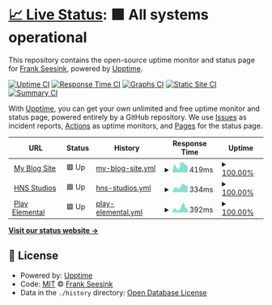 # [📈 Live Status](https://fseesink.github.io/upptime): <!--live status--> **🟩 All systems operational**

This repository contains the open-source uptime monitor and status page for [Frank Seesink](https://fseesink.github.io/upptime), powered by [Upptime](https://github.com/upptime/upptime).

[![Uptime CI](https://github.com/fseesink/upptime/workflows/Uptime%20CI/badge.svg)](https://github.com/fseesink/upptime/actions?query=workflow%3A%22Uptime+CI%22)
[![Response Time CI](https://github.com/fseesink/upptime/workflows/Response%20Time%20CI/badge.svg)](https://github.com/fseesink/upptime/actions?query=workflow%3A%22Response+Time+CI%22)
[![Graphs CI](https://github.com/fseesink/upptime/workflows/Graphs%20CI/badge.svg)](https://github.com/fseesink/upptime/actions?query=workflow%3A%22Graphs+CI%22)
[![Static Site CI](https://github.com/fseesink/upptime/workflows/Static%20Site%20CI/badge.svg)](https://github.com/fseesink/upptime/actions?query=workflow%3A%22Static+Site+CI%22)
[![Summary CI](https://github.com/fseesink/upptime/workflows/Summary%20CI/badge.svg)](https://github.com/fseesink/upptime/actions?query=workflow%3A%22Summary+CI%22)

With [Upptime](https://upptime.js.org), you can get your own unlimited and free uptime monitor and status page, powered entirely by a GitHub repository. We use [Issues](https://github.com/fseesink/upptime/issues) as incident reports, [Actions](https://github.com/fseesink/upptime/actions) as uptime monitors, and [Pages](https://fseesink.github.io/upptime) for the status page.

<!--start: status pages-->
<!-- This summary is generated by Upptime (https://github.com/upptime/upptime) -->
<!-- Do not edit this manually, your changes will be overwritten -->
<!-- prettier-ignore -->
| URL | Status | History | Response Time | Uptime |
| --- | ------ | ------- | ------------- | ------ |
| <img alt="" src="https://icons.duckduckgo.com/ip3/frank.seesink.com.ico" height="13"> [My Blog Site](https://frank.seesink.com) | 🟩 Up | [my-blog-site.yml](https://github.com/fseesink/upptime/commits/HEAD/history/my-blog-site.yml) | <details><summary><img alt="Response time graph" src="./graphs/my-blog-site/response-time-week.png" height="20"> 419ms</summary><br><a href="https://fseesink.github.io/upptime/history/my-blog-site"><img alt="Response time 474" src="https://img.shields.io/endpoint?url=https%3A%2F%2Fraw.githubusercontent.com%2Ffseesink%2Fupptime%2FHEAD%2Fapi%2Fmy-blog-site%2Fresponse-time.json"></a><br><a href="https://fseesink.github.io/upptime/history/my-blog-site"><img alt="24-hour response time 405" src="https://img.shields.io/endpoint?url=https%3A%2F%2Fraw.githubusercontent.com%2Ffseesink%2Fupptime%2FHEAD%2Fapi%2Fmy-blog-site%2Fresponse-time-day.json"></a><br><a href="https://fseesink.github.io/upptime/history/my-blog-site"><img alt="7-day response time 419" src="https://img.shields.io/endpoint?url=https%3A%2F%2Fraw.githubusercontent.com%2Ffseesink%2Fupptime%2FHEAD%2Fapi%2Fmy-blog-site%2Fresponse-time-week.json"></a><br><a href="https://fseesink.github.io/upptime/history/my-blog-site"><img alt="30-day response time 432" src="https://img.shields.io/endpoint?url=https%3A%2F%2Fraw.githubusercontent.com%2Ffseesink%2Fupptime%2FHEAD%2Fapi%2Fmy-blog-site%2Fresponse-time-month.json"></a><br><a href="https://fseesink.github.io/upptime/history/my-blog-site"><img alt="1-year response time 496" src="https://img.shields.io/endpoint?url=https%3A%2F%2Fraw.githubusercontent.com%2Ffseesink%2Fupptime%2FHEAD%2Fapi%2Fmy-blog-site%2Fresponse-time-year.json"></a></details> | <details><summary><a href="https://fseesink.github.io/upptime/history/my-blog-site">100.00%</a></summary><a href="https://fseesink.github.io/upptime/history/my-blog-site"><img alt="All-time uptime 99.86%" src="https://img.shields.io/endpoint?url=https%3A%2F%2Fraw.githubusercontent.com%2Ffseesink%2Fupptime%2FHEAD%2Fapi%2Fmy-blog-site%2Fuptime.json"></a><br><a href="https://fseesink.github.io/upptime/history/my-blog-site"><img alt="24-hour uptime 100.00%" src="https://img.shields.io/endpoint?url=https%3A%2F%2Fraw.githubusercontent.com%2Ffseesink%2Fupptime%2FHEAD%2Fapi%2Fmy-blog-site%2Fuptime-day.json"></a><br><a href="https://fseesink.github.io/upptime/history/my-blog-site"><img alt="7-day uptime 100.00%" src="https://img.shields.io/endpoint?url=https%3A%2F%2Fraw.githubusercontent.com%2Ffseesink%2Fupptime%2FHEAD%2Fapi%2Fmy-blog-site%2Fuptime-week.json"></a><br><a href="https://fseesink.github.io/upptime/history/my-blog-site"><img alt="30-day uptime 100.00%" src="https://img.shields.io/endpoint?url=https%3A%2F%2Fraw.githubusercontent.com%2Ffseesink%2Fupptime%2FHEAD%2Fapi%2Fmy-blog-site%2Fuptime-month.json"></a><br><a href="https://fseesink.github.io/upptime/history/my-blog-site"><img alt="1-year uptime 99.74%" src="https://img.shields.io/endpoint?url=https%3A%2F%2Fraw.githubusercontent.com%2Ffseesink%2Fupptime%2FHEAD%2Fapi%2Fmy-blog-site%2Fuptime-year.json"></a></details>
| <img alt="" src="https://icons.duckduckgo.com/ip3/hnsstudios.seesink.com.ico" height="13"> [HNS Studios](https://hnsstudios.seesink.com/) | 🟩 Up | [hns-studios.yml](https://github.com/fseesink/upptime/commits/HEAD/history/hns-studios.yml) | <details><summary><img alt="Response time graph" src="./graphs/hns-studios/response-time-week.png" height="20"> 334ms</summary><br><a href="https://fseesink.github.io/upptime/history/hns-studios"><img alt="Response time 357" src="https://img.shields.io/endpoint?url=https%3A%2F%2Fraw.githubusercontent.com%2Ffseesink%2Fupptime%2FHEAD%2Fapi%2Fhns-studios%2Fresponse-time.json"></a><br><a href="https://fseesink.github.io/upptime/history/hns-studios"><img alt="24-hour response time 395" src="https://img.shields.io/endpoint?url=https%3A%2F%2Fraw.githubusercontent.com%2Ffseesink%2Fupptime%2FHEAD%2Fapi%2Fhns-studios%2Fresponse-time-day.json"></a><br><a href="https://fseesink.github.io/upptime/history/hns-studios"><img alt="7-day response time 334" src="https://img.shields.io/endpoint?url=https%3A%2F%2Fraw.githubusercontent.com%2Ffseesink%2Fupptime%2FHEAD%2Fapi%2Fhns-studios%2Fresponse-time-week.json"></a><br><a href="https://fseesink.github.io/upptime/history/hns-studios"><img alt="30-day response time 318" src="https://img.shields.io/endpoint?url=https%3A%2F%2Fraw.githubusercontent.com%2Ffseesink%2Fupptime%2FHEAD%2Fapi%2Fhns-studios%2Fresponse-time-month.json"></a><br><a href="https://fseesink.github.io/upptime/history/hns-studios"><img alt="1-year response time 368" src="https://img.shields.io/endpoint?url=https%3A%2F%2Fraw.githubusercontent.com%2Ffseesink%2Fupptime%2FHEAD%2Fapi%2Fhns-studios%2Fresponse-time-year.json"></a></details> | <details><summary><a href="https://fseesink.github.io/upptime/history/hns-studios">100.00%</a></summary><a href="https://fseesink.github.io/upptime/history/hns-studios"><img alt="All-time uptime 99.86%" src="https://img.shields.io/endpoint?url=https%3A%2F%2Fraw.githubusercontent.com%2Ffseesink%2Fupptime%2FHEAD%2Fapi%2Fhns-studios%2Fuptime.json"></a><br><a href="https://fseesink.github.io/upptime/history/hns-studios"><img alt="24-hour uptime 100.00%" src="https://img.shields.io/endpoint?url=https%3A%2F%2Fraw.githubusercontent.com%2Ffseesink%2Fupptime%2FHEAD%2Fapi%2Fhns-studios%2Fuptime-day.json"></a><br><a href="https://fseesink.github.io/upptime/history/hns-studios"><img alt="7-day uptime 100.00%" src="https://img.shields.io/endpoint?url=https%3A%2F%2Fraw.githubusercontent.com%2Ffseesink%2Fupptime%2FHEAD%2Fapi%2Fhns-studios%2Fuptime-week.json"></a><br><a href="https://fseesink.github.io/upptime/history/hns-studios"><img alt="30-day uptime 100.00%" src="https://img.shields.io/endpoint?url=https%3A%2F%2Fraw.githubusercontent.com%2Ffseesink%2Fupptime%2FHEAD%2Fapi%2Fhns-studios%2Fuptime-month.json"></a><br><a href="https://fseesink.github.io/upptime/history/hns-studios"><img alt="1-year uptime 99.75%" src="https://img.shields.io/endpoint?url=https%3A%2F%2Fraw.githubusercontent.com%2Ffseesink%2Fupptime%2FHEAD%2Fapi%2Fhns-studios%2Fuptime-year.json"></a></details>
| <img alt="" src="https://icons.duckduckgo.com/ip3/playelemental.seesink.com.ico" height="13"> [Play Elemental](https://playelemental.seesink.com/) | 🟩 Up | [play-elemental.yml](https://github.com/fseesink/upptime/commits/HEAD/history/play-elemental.yml) | <details><summary><img alt="Response time graph" src="./graphs/play-elemental/response-time-week.png" height="20"> 392ms</summary><br><a href="https://fseesink.github.io/upptime/history/play-elemental"><img alt="Response time 375" src="https://img.shields.io/endpoint?url=https%3A%2F%2Fraw.githubusercontent.com%2Ffseesink%2Fupptime%2FHEAD%2Fapi%2Fplay-elemental%2Fresponse-time.json"></a><br><a href="https://fseesink.github.io/upptime/history/play-elemental"><img alt="24-hour response time 322" src="https://img.shields.io/endpoint?url=https%3A%2F%2Fraw.githubusercontent.com%2Ffseesink%2Fupptime%2FHEAD%2Fapi%2Fplay-elemental%2Fresponse-time-day.json"></a><br><a href="https://fseesink.github.io/upptime/history/play-elemental"><img alt="7-day response time 392" src="https://img.shields.io/endpoint?url=https%3A%2F%2Fraw.githubusercontent.com%2Ffseesink%2Fupptime%2FHEAD%2Fapi%2Fplay-elemental%2Fresponse-time-week.json"></a><br><a href="https://fseesink.github.io/upptime/history/play-elemental"><img alt="30-day response time 370" src="https://img.shields.io/endpoint?url=https%3A%2F%2Fraw.githubusercontent.com%2Ffseesink%2Fupptime%2FHEAD%2Fapi%2Fplay-elemental%2Fresponse-time-month.json"></a><br><a href="https://fseesink.github.io/upptime/history/play-elemental"><img alt="1-year response time 403" src="https://img.shields.io/endpoint?url=https%3A%2F%2Fraw.githubusercontent.com%2Ffseesink%2Fupptime%2FHEAD%2Fapi%2Fplay-elemental%2Fresponse-time-year.json"></a></details> | <details><summary><a href="https://fseesink.github.io/upptime/history/play-elemental">100.00%</a></summary><a href="https://fseesink.github.io/upptime/history/play-elemental"><img alt="All-time uptime 99.87%" src="https://img.shields.io/endpoint?url=https%3A%2F%2Fraw.githubusercontent.com%2Ffseesink%2Fupptime%2FHEAD%2Fapi%2Fplay-elemental%2Fuptime.json"></a><br><a href="https://fseesink.github.io/upptime/history/play-elemental"><img alt="24-hour uptime 100.00%" src="https://img.shields.io/endpoint?url=https%3A%2F%2Fraw.githubusercontent.com%2Ffseesink%2Fupptime%2FHEAD%2Fapi%2Fplay-elemental%2Fuptime-day.json"></a><br><a href="https://fseesink.github.io/upptime/history/play-elemental"><img alt="7-day uptime 100.00%" src="https://img.shields.io/endpoint?url=https%3A%2F%2Fraw.githubusercontent.com%2Ffseesink%2Fupptime%2FHEAD%2Fapi%2Fplay-elemental%2Fuptime-week.json"></a><br><a href="https://fseesink.github.io/upptime/history/play-elemental"><img alt="30-day uptime 100.00%" src="https://img.shields.io/endpoint?url=https%3A%2F%2Fraw.githubusercontent.com%2Ffseesink%2Fupptime%2FHEAD%2Fapi%2Fplay-elemental%2Fuptime-month.json"></a><br><a href="https://fseesink.github.io/upptime/history/play-elemental"><img alt="1-year uptime 99.76%" src="https://img.shields.io/endpoint?url=https%3A%2F%2Fraw.githubusercontent.com%2Ffseesink%2Fupptime%2FHEAD%2Fapi%2Fplay-elemental%2Fuptime-year.json"></a></details>

<!--end: status pages-->

[**Visit our status website →**](https://fseesink.github.io/upptime)

## 📄 License

- Powered by: [Upptime](https://github.com/upptime/upptime)
- Code: [MIT](./LICENSE) © [Frank Seesink](https://fseesink.github.io/upptime)
- Data in the `./history` directory: [Open Database License](https://opendatacommons.org/licenses/odbl/1-0/)
